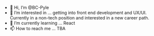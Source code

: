 - 👋 Hi, I’m @BC-Pyle
- 👀 I’m interested in ... getting into front end development and UX/UI. Currently in a non-tech position and interested in a new career path.
- 🌱 I’m currently learning ...  React
- 📫 How to reach me ... TBA

<!---
BC-Pyle/BC-Pyle is a ✨ special ✨ repository because its `README.md` (this file) appears on your GitHub profile.
You can click the Preview link to take a look at your changes.
--->
